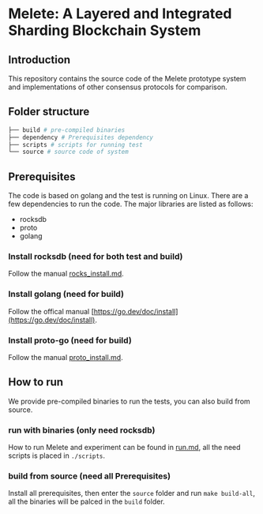 # Melete: A Layered and Integrated Sharding Blockchain System

## Introduction

This repository contains the source code of the Melete prototype system and implementations of other consensus protocols for comparison.

## Folder structure

```sh
├── build # pre-compiled binaries
├── dependency # Prerequisites dependency
├── scripts # scripts for running test
└── source # source code of system
```

## Prerequisites

The code is based on golang and the test is running on Linux. There are a few dependencies to run the code. The major libraries are listed as follows:

* rocksdb
* proto
* golang

### Install rocksdb (need for both test and build)

Follow the manual [rocks_install.md](./dependency/rocksdb/rocks_install.md).

### Install golang (need for build)

Follow the offical manual [https://go.dev/doc/install](https://go.dev/doc/install).

### Install proto-go (need for build)

Follow the manual [proto_install.md](./dependency/proto/proto_install.md).

## How to run

We provide pre-compiled binaries to run the tests, you can also build from source.

### run with binaries (only need rocksdb)

How to run Melete and experiment can be found in [run.md](./scripts/run.md), all the need scripts is placed in `./scripts`.

### build from source (need all Prerequisites)

Install all prerequisites, then enter the `source` folder and run `make build-all`, all the binaries will be palced in the `build` folder.
